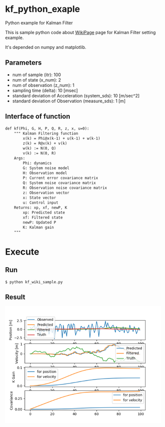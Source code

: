# kf_python_exaple
Python example for Kalman Filter

This is sample python code about [WikiPage](https://en.wikipedia.org/wiki/Kalman_filter#Example_application.2C_technical) page for Kalman Filter setting example.

It's depended on numpy and matplotlib.

## Parameters
- num of sample (itr): 100
- num of state (x_num): 2
- num of observation (z_num): 1
- sampling time (delta): 10 [msec]
- standard deviation of Acceleration (system_sds): 10 [m/sec^2]
- standard deviation of Observation (measure_sds): 1 [m]

## Interface of function
```
def kf(Phi, G, H, P, Q, R, z, x, u=0):
    """ Kalman Filtering function
        x(k) = Phi@x(k-1) + u(k-1) + w(k-1)
        z(k) = R@x(k) + v(k)
        w(k) := N(0, Q)
        v(k) := N(0, R)
    Args:
        Phi: dynamics
        G: System noise model
        H: Observation model
        P: Current error covariance matrix
        Q: System noise covariance matrix
        R: Observation noise covariance matrix
        z: Observation vector
        x: State vector
        u: Control input
    Returns: xp, xf, newP, K
        xp: Predicted state
        xf: Filtered state
        newP: Updated P
        K: Kalman gain
    """
```


# Execute
## Run
```
$ python kf_wiki_sample.py
```

## Result
![Result](./result.png)

